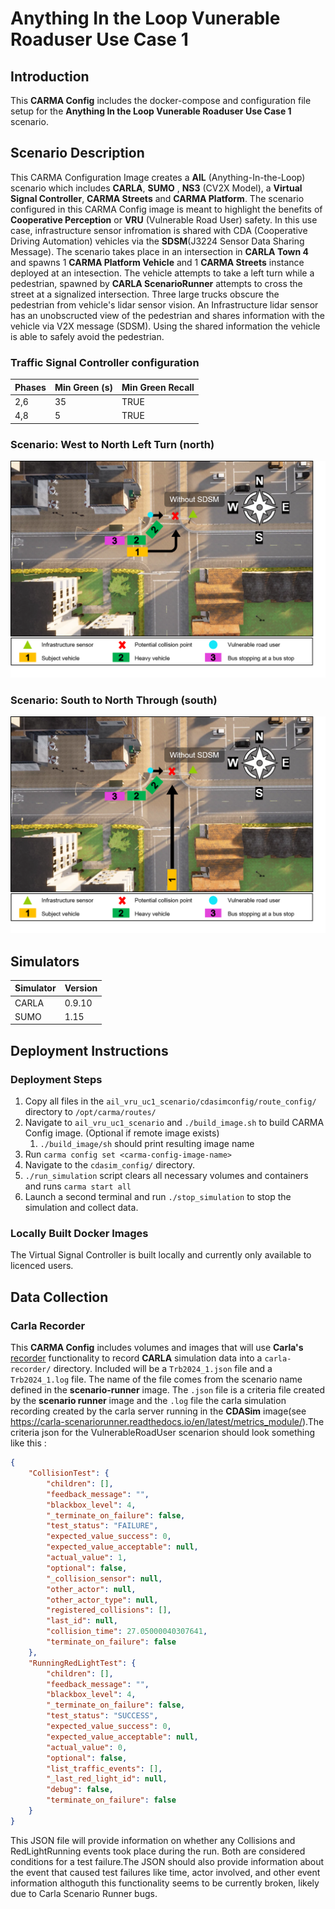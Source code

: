 # Anything In the Loop Vunerable Roaduser Use Case 1

## Introduction

This **CARMA Config** includes the docker-compose and configuration file setup for the **Anything In the Loop Vunerable Roaduser Use Case 1** scenario.

## Scenario Description

This CARMA Configuration Image creates a **AIL** (Anything-In-the-Loop) scenario which includes **CARLA**, **SUMO** , **NS3** (CV2X Model), a **Virtual Signal Controller**, **CARMA Streets** and **CARMA Platform**. The scenario configured in this CARMA Config image is meant to highlight the benefits of **Cooperative Perception**  or **VRU** (Vulnerable Road User) safety. In this use case, infrastructure sensor infromation is shared with CDA (Cooperative Driving Automation) vehicles via the **SDSM**(J3224 Sensor Data Sharing Message). The scenario takes place in an intersection in **CARLA Town 4** and spawns 1 **CARMA Platform Vehicle** and 1 **CARMA Streets** instance deployed at an intesection. The vehicle attempts to take a left turn while a pedestrian, spawned by **CARLA ScenarioRunner** attempts to cross the street at a signalized intersection. Three large trucks obscure the  pedestrian from vehicle's lidar sensor vision. An Infrastructure lidar sensor has an unobscructed view of the pedestrian and shares information with the vehicle via V2X message (SDSM). Using the shared information the vehicle is able to safely avoid the pedestrian.

### Traffic Signal Controller configuration
| Phases | Min Green (s) | Min Green Recall |
| ----------| ----------- |--------- |
| 2,6 | 35 | TRUE |
| 4,8 | 5 | TRUE|
### Scenario: West to North Left Turn (north)
![Alt text](docs/scenario_north.png)
### Scenario: South to North Through (south)
![Alt text](docs/scenario_south.png)
## Simulators

| Simulator      | Version |
| ----------- | ----------- |
| CARLA      | 0.9.10       |
| SUMO      | 1.15       |

## Deployment Instructions
### Deployment Steps
1) Copy all files in the `ail_vru_uc1_scenario/cdasimconfig/route_config/` directory to `/opt/carma/routes/`
2) Navigate to `ail_vru_uc1_scenario` and `./build_image.sh` to build CARMA Config image. (Optional if remote image exists)
   1) `./build_image/sh` should print resulting image name
3) Run `carma config set <carma-config-image-name>`
4) Navigate to the `cdasim_config/` directory.
5) `./run_simulation` script clears all necessary volumes and containers and runs `carma start all`
6) Launch a second terminal and run `./stop_simulation` to stop the simulation and collect data.
### Locally Built Docker Images
The Virtual Signal Controller is built locally and currently only available to licenced users.

## Data Collection
### Carla Recorder
This **CARMA Config** includes volumes and images that will use **Carla's** [recorder](https://carla.readthedocs.io/en/0.9.10/adv_recorder/) functionality to record **CARLA** simulation data into a `carla-recorder/` directory. Included will be a `Trb2024_1.json` file and a `Trb2024_1.log` file. The name of the file comes from the scenario name defined in the **scenario-runner** image. The `.json` file is a criteria file created by the **scenario runner** image and the `.log` file the carla simulation recording created by the carla server running in the **CDASim** image(see https://carla-scenariorunner.readthedocs.io/en/latest/metrics_module/).The criteria json for the VulnerableRoadUser scenarion should look something like this :
```json
{
    "CollisionTest": {
        "children": [],
        "feedback_message": "",
        "blackbox_level": 4,
        "_terminate_on_failure": false,
        "test_status": "FAILURE",
        "expected_value_success": 0,
        "expected_value_acceptable": null,
        "actual_value": 1,
        "optional": false,
        "_collision_sensor": null,
        "other_actor": null,
        "other_actor_type": null,
        "registered_collisions": [],
        "last_id": null,
        "collision_time": 27.05000040307641,
        "terminate_on_failure": false
    },
    "RunningRedLightTest": {
        "children": [],
        "feedback_message": "",
        "blackbox_level": 4,
        "_terminate_on_failure": false,
        "test_status": "SUCCESS",
        "expected_value_success": 0,
        "expected_value_acceptable": null,
        "actual_value": 0,
        "optional": false,
        "list_traffic_events": [],
        "_last_red_light_id": null,
        "debug": false,
        "terminate_on_failure": false
    }
}
```
This JSON file will provide information on whether any Collisions and RedLightRunning events took place during the run. Both are considered conditions for a test failure.The JSON should also provide information about the event that caused test failures like time, actor involved, and other event information althoguth this functionality seems to be currently broken, likely due to Carla Scenario Runner bugs.

